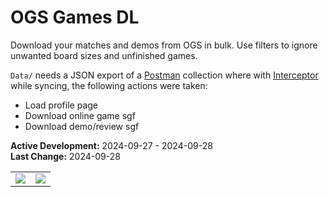 # OGS Games DL
Download your matches and demos from OGS in bulk. Use filters to ignore unwanted board sizes and unfinished games.

`Data/` needs a JSON export of a [Postman](https://www.postman.com/downloads/) collection where with [Interceptor](https://learning.postman.com/docs/sending-requests/capturing-request-data/interceptor/#install-interceptor) while syncing, the following actions were taken:
- Load profile page
- Download online game sgf
- Download demo/review sgf

**Active Development:** 2024-09-27 - 2024-09-28<br>
**Last Change:** 2024-09-28<br>

| | |
| :---: | :---: |
| ![](/Screenshots/.png) | ![](/Screenshots/.png) |
 